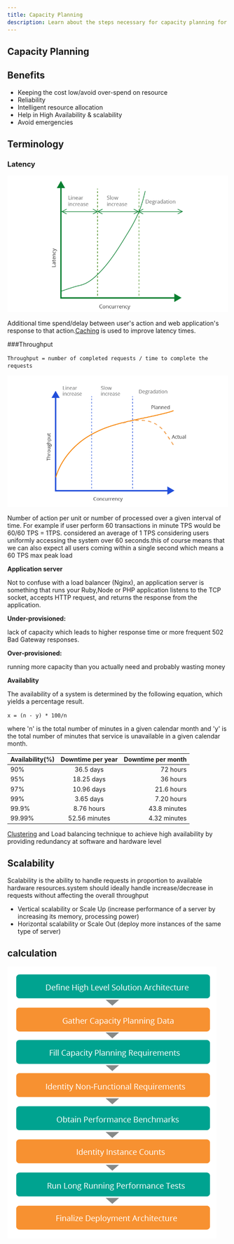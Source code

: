 ```yaml
---
title: Capacity Planning
description: Learn about the steps necessary for capacity planning for  Adobe Commerce or Magento Open Source. 
---
```


## Capacity Planning
## Benefits

- Keeping the cost low/avoid over-spend on resource
- Reliability
- Intelligent resource allocation
- Help in High Availability & scalability
- Avoid emergencies

## Terminology


### Latency

![capcity-planning-letency](../assets/performance/images/capacity-planning-letency.png)

Additional time spend/delay between user's action and web application's response to that action.[Caching](https://devdocs.magento.com/guides/v2.4/frontend-dev-guide/cache_for_frontdevs.html?itm_source=devdocs&itm_medium=quick_search&itm_campaign=federated_search&itm_term=cach) is used to improve latency times.


 ###Throughput

``Throughput = number of completed requests / time to complete the requests``

![capcity-planning-throughput](../assets/performance/images/capacity-planning-thoughput.png)

Number of action per unit or number of processed over a given interval of time. For example if user perform 60 transactions in minute TPS would be 60/60 TPS = 1TPS.
considered an average of 1 TPS considering users uniformly accessing the system over 60 seconds.this of course means that we can also expect all users coming within a single second which means a 60 TPS max peak load

**Application server**

Not to confuse with a load balancer (Nginx), an application server is something that runs your Ruby,Node or PHP application listens to the TCP socket, accepts HTTP request, and returns the response from the application.

**Under-provisioned:** 

lack of capacity which leads to higher response time or more frequent 502 Bad Gateway responses.

**Over-provisioned:** 

running more capacity than you actually need and probably wasting money

**Availablity**

The availability of a system is determined by the following equation, which yields a percentage result.

``x = (n - y) * 100/n``

where 'n' is the total number of minutes in a given calendar month and 'y' is the total number of minutes that service is unavailable in a given calendar month.

| Availability(%)       | Downtime per year  | Downtime per month    |
| :---        |    :----:   |          ---: |
| 90%   | 36.5 days       | 72 hours   |
| 95%   | 18.25 days      | 36 hours       |
| 97%   | 10.96 days        | 21.6 hours    |
| 99%   | 3.65 days      | 7.20 hours       |
| 99.9%   | 8.76 hours        | 43.8 minutes    |
| 99.99%   | 52.56 minutes      | 4.32 minutes       |

[Clustering](https://devdocs.magento.com/cloud/architecture/pro-architecture.html?#pro-cluster-scaling) and Load balancing technique to achieve high availability by providing redundancy at software and hardware level

## Scalability

Scalability is the ability to handle requests in proportion to available hardware resources.system should ideally handle increase/decrease in requests without affecting the overall throughput

- Vertical scalability or Scale Up (increase performance of a server by increasing its memory, processing power)
- Horizontal scalability or Scale Out (deploy more instances of the same type of server)

## calculation
![Capcity-planning-calculation](../assets/performance/images/capacity-planning.png)
